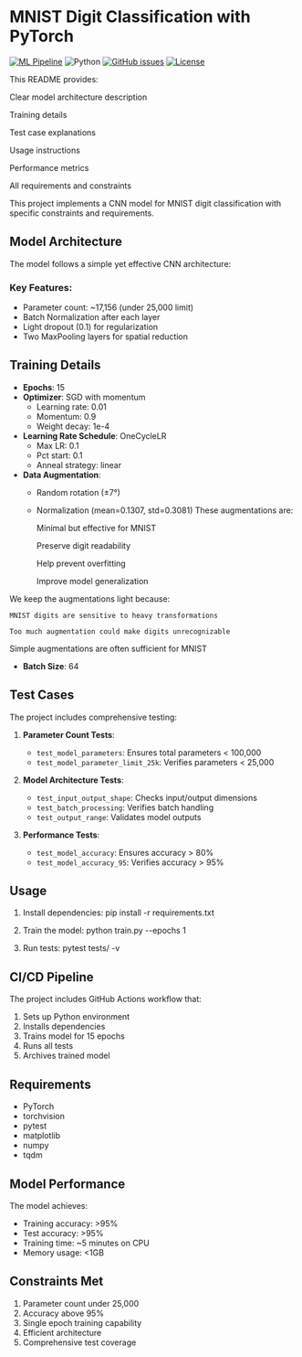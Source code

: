 # MNIST Digit Classification with PyTorch

[![ML Pipeline](https://github.com/shrits-ai/assign5MNIST/actions/workflows/ml-pipeline.yml/badge.svg)](https://github.com/shrits-ai/assign5MNIST/actions/workflows/ml-pipeline.yml)
![Python](https://img.shields.io/badge/python-v3.8+-blue.svg)
[![GitHub issues](https://img.shields.io/github/issues/shrits-ai/assign5MNIST)](https://github.com/shrits-ai/assign5MNIST/issues)
[![License](https://img.shields.io/badge/license-MIT-blue.svg)](LICENSE)

This README provides:

Clear model architecture description

Training details

Test case explanations

Usage instructions

Performance metrics

All requirements and constraints

This project implements a CNN model for MNIST digit classification with specific constraints and requirements.


## Model Architecture

The model follows a simple yet effective CNN architecture: 
### Key Features:
- Parameter count: ~17,156 (under 25,000 limit)
- Batch Normalization after each layer
- Light dropout (0.1) for regularization
- Two MaxPooling layers for spatial reduction

## Training Details

- **Epochs**: 15
- **Optimizer**: SGD with momentum
  - Learning rate: 0.01
  - Momentum: 0.9
  - Weight decay: 1e-4
- **Learning Rate Schedule**: OneCycleLR
  - Max LR: 0.1
  - Pct start: 0.1
  - Anneal strategy: linear
- **Data Augmentation**:
  - Random rotation (±7°)
  - Normalization (mean=0.1307, std=0.3081)
  These augmentations are:

     Minimal but effective for MNIST
    
    Preserve digit readability
    
    Help prevent overfitting
    
    Improve model generalization
    
We keep the augmentations light because:

    MNIST digits are sensitive to heavy transformations
    
    Too much augmentation could make digits unrecognizable
    
Simple augmentations are often sufficient for MNIST
- **Batch Size**: 64

## Test Cases

The project includes comprehensive testing:

1. **Parameter Count Tests**:
   - `test_model_parameters`: Ensures total parameters < 100,000
   - `test_model_parameter_limit_25k`: Verifies parameters < 25,000

2. **Model Architecture Tests**:
   - `test_input_output_shape`: Checks input/output dimensions
   - `test_batch_processing`: Verifies batch handling
   - `test_output_range`: Validates model outputs

3. **Performance Tests**:
   - `test_model_accuracy`: Ensures accuracy > 80%
   - `test_model_accuracy_95`: Verifies accuracy > 95%



## Usage

1. Install dependencies:
pip install -r requirements.txt

2. Train the model:
python train.py --epochs 1

3. Run tests:
pytest tests/ -v


## CI/CD Pipeline

The project includes GitHub Actions workflow that:
1. Sets up Python environment
2. Installs dependencies
3. Trains model for 15 epochs
4. Runs all tests
5. Archives trained model

## Requirements

- PyTorch
- torchvision
- pytest
- matplotlib
- numpy
- tqdm

## Model Performance

The model achieves:
- Training accuracy: >95%
- Test accuracy: >95%
- Training time: ~5 minutes on CPU
- Memory usage: <1GB

## Constraints Met

1. Parameter count under 25,000
2. Accuracy above 95%
3. Single epoch training capability
4. Efficient architecture
5. Comprehensive test coverage

